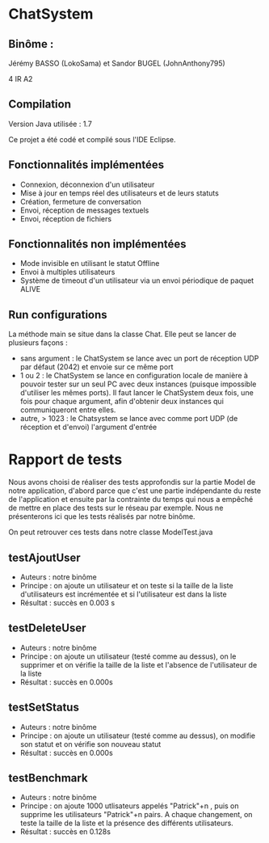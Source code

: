 # ChatSystem

## Binôme :

Jérémy BASSO (LokoSama) et Sandor BUGEL (JohnAnthony795)

4 IR A2

## Compilation

Version Java utilisée : 1.7

Ce projet a été codé et compilé sous l'IDE Eclipse.

## Fonctionnalités implémentées

- Connexion, déconnexion d'un utilisateur
- Mise à jour en temps réel des utilisateurs et de leurs statuts
- Création, fermeture de conversation
- Envoi, réception de messages textuels
- Envoi, réception de fichiers

## Fonctionnalités non implémentées

- Mode invisible en utilisant le statut Offline
- Envoi à multiples utilisateurs
- Système de timeout d'un utilisateur via un envoi périodique de paquet ALIVE

## Run configurations

La méthode main se situe dans la classe Chat. Elle peut se lancer de plusieurs façons :

- sans argument : le ChatSystem se lance avec un port de réception UDP par défaut (2042) et envoie sur ce même port
- 1 ou 2 : le ChatSystem se lance en configuration locale de manière à pouvoir tester sur un seul PC avec deux instances (puisque impossible d'utiliser les mêmes ports). Il faut lancer le ChatSystem deux fois, une fois pour chaque argument, afin d'obtenir deux instances qui communiqueront entre elles.
- autre, > 1023 : le Chatsystem se lance avec comme port UDP (de réception et d'envoi) l'argument d'entrée

# Rapport de tests

Nous avons choisi de réaliser des tests approfondis sur la partie Model de notre application, d'abord parce que c'est une partie indépendante du reste de l'application et ensuite par la contrainte du temps qui nous a empêché de mettre en place des tests sur le réseau par exemple. Nous ne présenterons ici que les tests réalisés par notre binôme.

On peut retrouver ces tests dans notre classe ModelTest.java

## testAjoutUser

- Auteurs : notre binôme
- Principe : on ajoute un utilisateur et on teste si la taille de la liste d'utilisateurs est incrémentée et si l'utilisateur est dans la liste
- Résultat : succès en 0.003 s

## testDeleteUser

- Auteurs : notre binôme
- Principe : on ajoute un utilisateur (testé comme au dessus), on le supprimer et on vérifie la taille de la liste et l'absence de l'utilisateur de la liste
- Résultat : succès en 0.000s

## testSetStatus

- Auteurs : notre binôme
- Principe : on ajoute un utilisateur (testé comme au dessus), on modifie son statut et on vérifie son nouveau statut
- Résultat : succès en 0.000s

## testBenchmark

- Auteurs : notre binôme
- Principe : on ajoute 1000 utlisateurs appelés "Patrick"+n , puis on supprime les utilisateurs "Patrick"+n pairs. A chaque changement, on teste la taille de la liste et la présence des différents utilisateurs.
- Résultat : succès en 0.128s
